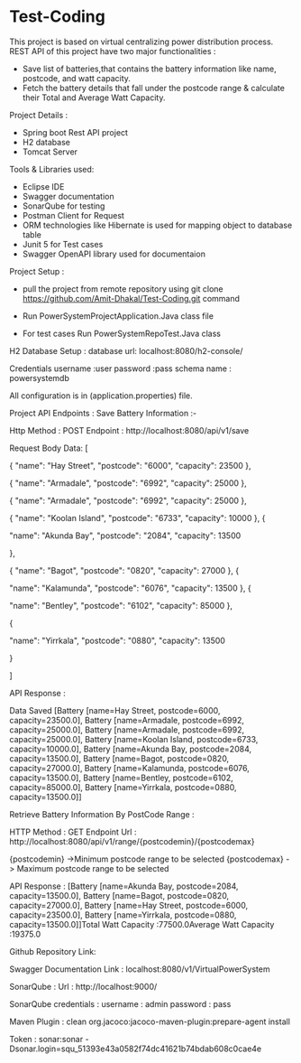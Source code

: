 # Test-Coding

This project is based on virtual centralizing power distribution process.
REST API of this project have two major functionalities :

- Save list of batteries,that contains the battery information like name, postcode, and watt capacity.
- Fetch the battery details that fall under the postcode range & calculate their Total and Average Watt Capacity.

Project Details :
- Spring boot Rest API project
- H2 database
- Tomcat Server 


Tools & Libraries used:
- Eclipse IDE
- Swagger documentation
- SonarQube for testing 
- Postman Client for Request 
- ORM technologies like Hibernate is used for mapping object to database table
- Junit 5 for Test cases
- Swagger OpenAPI library used for documentaion

Project Setup :
- pull the project from remote repository using 
  git clone https://github.com/Amit-Dhakal/Test-Coding.git  command
  
- Run PowerSystemProjectApplication.Java class file
- For test cases Run PowerSystemRepoTest.Java class

H2 Database Setup :
database url: localhost:8080/h2-console/

Credentials
username :user
password :pass
schema name : powersystemdb

All configuration is in (application.properties) file.

Project API Endpoints :
Save Battery Information :-

Http Method : POST 
Endpoint    : http://localhost:8080/api/v1/save

Request Body Data:
[

{
"name": "Hay Street",
"postcode": "6000",
"capacity": 23500
},

{
"name": "Armadale",
"postcode": "6992",
"capacity": 25000
},



{
"name": "Armadale",
"postcode": "6992",
"capacity": 25000
},

{
"name": "Koolan Island",
"postcode": "6733",
"capacity": 10000
},
{

"name": "Akunda Bay",
"postcode": "2084",
"capacity": 13500

},

{
"name": "Bagot",
"postcode": "0820",
"capacity": 27000
},
{

"name": "Kalamunda",
"postcode": "6076",
"capacity": 13500
},
{

"name": "Bentley",
"postcode": "6102",
"capacity": 85000
},

{

"name": "Yirrkala",
"postcode": "0880",
"capacity": 13500

}

]


API Response :

Data Saved [Battery [name=Hay Street, postcode=6000, capacity=23500.0], Battery [name=Armadale, postcode=6992, capacity=25000.0], Battery [name=Armadale, postcode=6992, capacity=25000.0], Battery [name=Koolan Island, postcode=6733, capacity=10000.0], Battery [name=Akunda Bay, postcode=2084, capacity=13500.0], Battery [name=Bagot, postcode=0820, capacity=27000.0], Battery [name=Kalamunda, postcode=6076, capacity=13500.0], Battery [name=Bentley, postcode=6102, capacity=85000.0], Battery [name=Yirrkala, postcode=0880, capacity=13500.0]]



Retrieve Battery Information By PostCode Range :

HTTP Method  : GET
Endpoint Url : http://localhost:8080/api/v1/range/{postcodemin}/{postcodemax}

{postcodemin} ->Minimum postcode range to be selected
{postcodemax} -> Maximum postcode range to be selected


API Response :
[Battery [name=Akunda Bay, postcode=2084, capacity=13500.0], Battery [name=Bagot, postcode=0820, capacity=27000.0], Battery [name=Hay Street, postcode=6000, capacity=23500.0], Battery [name=Yirrkala, postcode=0880, capacity=13500.0]]Total Watt Capacity :77500.0Average Watt Capacity :19375.0



Github Repository Link:  


Swagger Documentation Link : localhost:8080/v1/VirtualPowerSystem


SonarQube :
Url : http://localhost:9000/

SonarQube credentials :
username : admin 
password : pass

Maven Plugin :
clean org.jacoco:jacoco-maven-plugin:prepare-agent install

Token :
sonar:sonar -Dsonar.login=squ_51393e43a0582f74dc41621b74bdab608c0cae4e
    

